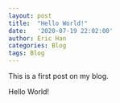 ```yaml
---
layout: post
title:  "Hello World!"
date:   '2020-07-19 22:02:00'
author: Eric Han
categories: Blog
tags: Blog
---
```


This is a first post on my blog. 

Hello World!
